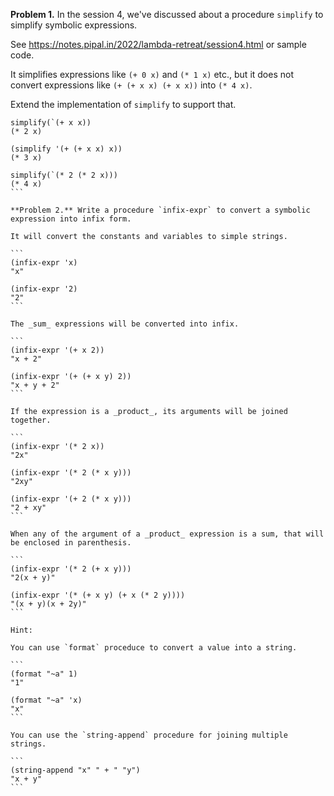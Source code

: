 
**Problem 1.** In the session 4, we've discussed about a procedure `simplify` to simplify symbolic expressions.

See https://notes.pipal.in/2022/lambda-retreat/session4.html or sample code.

It simplifies expressions like `(+ 0 x)` and `(* 1 x)` etc., but it does not convert expressions like `(+ (+ x x) (+ x x))` into `(* 4 x)`.

Extend the implementation of `simplify` to support that.

````
simplify(`(+ x x))
(* 2 x)

(simplify '(+ (+ x x) x))
(* 3 x)

simplify(`(* 2 (* 2 x)))
(* 4 x)
```

**Problem 2.** Write a procedure `infix-expr` to convert a symbolic expression into infix form.

It will convert the constants and variables to simple strings.

```
(infix-expr 'x)
"x"

(infix-expr '2)
"2"
```

The _sum_ expressions will be converted into infix.

```
(infix-expr '(+ x 2))
"x + 2"

(infix-expr '(+ (+ x y) 2))
"x + y + 2"
```

If the expression is a _product_, its arguments will be joined together.

```
(infix-expr '(* 2 x))
"2x"

(infix-expr '(* 2 (* x y)))
"2xy"

(infix-expr '(+ 2 (* x y)))
"2 + xy"
```

When any of the argument of a _product_ expression is a sum, that will be enclosed in parenthesis.

```
(infix-expr '(* 2 (+ x y)))
"2(x + y)"

(infix-expr '(* (+ x y) (+ x (* 2 y))))
"(x + y)(x + 2y)"
```

Hint:

You can use `format` proceduce to convert a value into a string.

```
(format "~a" 1)
"1"

(format "~a" 'x)
"x"
```

You can use the `string-append` procedure for joining multiple strings.

```
(string-append "x" " + " "y")
"x + y"
```